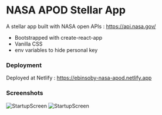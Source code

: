 # NASA APOD Stellar App

A stellar app built with NASA open APIs : https://api.nasa.gov/

*   Bootstrapped with create-react-app
*   Vanilla CSS
*   env variables to hide personal key

### Deployment

Deployed at Netlify : https://ebinsoby-nasa-apod.netlify.app


### Screenshots

![StartupScreen](/Screenshots/Screenshot1.png?raw=true "StartupScreen")
![StartupScreen](/Screenshots/Screenshot2new.png?raw=true "StartupScreen")